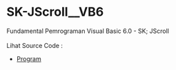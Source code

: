 # SK-JScroll__VB6
Fundamental Pemrograman Visual Basic 6.0 - SK; JScroll<br><br>
Lihat Source Code : <br>
- <a href="https://github.com/RizkyKhapidsyah/SK-JScroll__VB6/blob/main/FORM1.FRM">Program</a>
